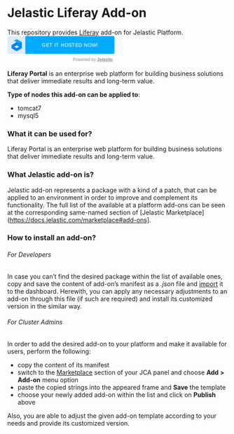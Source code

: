 # Jelastic Liferay Add-on

This repository provides [Liferay](http://www.liferay.com/) add-on for Jelastic Platform.
[![GET IT HOSTED](https://raw.githubusercontent.com/JelasticJPS/Liferay/master/images/getithosted.png)](http://go.jelastic.com/test?hoster-select=1&theme=modern&app=https://raw.githubusercontent.com/JelasticJPS/Liferay/master/Liferay-6.2.json)

**Liferay Portal** is an enterprise web platform for building business solutions that deliver immediate results and long-term value.

**Type of nodes this add-on can be applied to**:
- tomcat7
- mysql5

### What it can be used for?
Liferay Portal is an enterprise web platform for building business solutions that deliver immediate results and long-term value.



### What Jelastic add-on is?

Jelastic add-on represents a package with a kind of a patch, that can be applied to an environment in order to improve and complement its functionality. The full list of the available at a platform add-ons can be seen at the corresponding same-named section of [Jelastic Marketplace](https://docs.jelastic.com/marketplace#add-ons].

### How to install an add-on?
###### For Developers

In case you can’t find the desired package within the list of available ones, copy and save the content of add-on’s manifest as a *.json* file and [import](https://docs.jelastic.com/environment-export-import#import) it to the dashboard. Herewith, you can apply any necessary adjustments to an add-on through this file (if such are required) and install its customized version in the similar way.

###### For Cluster Admins

In order to add the desired add-on to your platform and make it available for users, perform the following:
- copy the content of its manifest 
- switch to the [Marketplace](http://ops-docs.jelastic.com/marketplace-46) section of your JCA panel and choose **Add > Add-on** menu option
- paste the copied strings into the appeared frame and **Save** the template
- choose your newly added add-on within the list and click on **Publish** above

Also, you are able to adjust the given add-on template according to your needs and provide its customized version.


